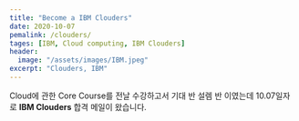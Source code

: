 ```yaml
---
title: "Become a IBM Clouders"
date: 2020-10-07
pemalink: /clouders/
tages: [IBM, Cloud computing, IBM Clouders]
header:
  image: "/assets/images/IBM.jpeg"
excerpt: "Clouders, IBM"
---
```


Cloud에 관한 Core Course를 전날 수강하고서 기대 반 설렘 반 이였는데
10.07일자로 **IBM Clouders** 합격 메일이 왔습니다.
